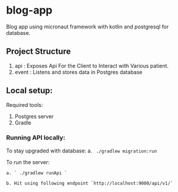 # blog-app
Blog app using micronaut framework with kotlin and postgresql for database.

## Project Structure

1. api : Exposes Api For the Client to Interact with Various patient.
2. event : Listens and stores data in Postgres database

## Local setup:
Required tools:
1. Postgres server
2. Gradle

### Running API locally:

To stay upgraded with database:
    a. ` ./gradlew migration:run`

To run the server:

    a. ` ./gradlew runApi `
    
    b. Hit using following endpoint `http://localhost:9000/api/v1/`
